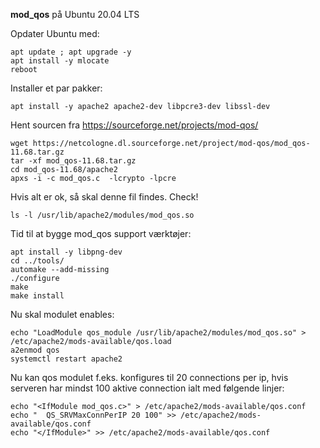 **mod_qos** på Ubuntu 20.04 LTS

Opdater Ubuntu med:

```
apt update ; apt upgrade -y
apt install -y mlocate 
reboot
```

Installer et par pakker:

```
apt install -y apache2 apache2-dev libpcre3-dev libssl-dev
```

Hent sourcen fra https://sourceforge.net/projects/mod-qos/

```
wget https://netcologne.dl.sourceforge.net/project/mod-qos/mod_qos-11.68.tar.gz
tar -xf mod_qos-11.68.tar.gz  
cd mod_qos-11.68/apache2
apxs -i -c mod_qos.c  -lcrypto -lpcre
```

Hvis alt er ok, så skal denne fil findes. Check!
```
ls -l /usr/lib/apache2/modules/mod_qos.so
```

Tid til at bygge mod_qos support værktøjer:
```
apt install -y libpng-dev  
cd ../tools/
automake --add-missing
./configure
make
make install
```

Nu skal modulet enables:
```
echo "LoadModule qos_module /usr/lib/apache2/modules/mod_qos.so" > /etc/apache2/mods-available/qos.load
a2enmod qos
systemctl restart apache2
```

Nu kan qos modulet f.eks. konfigures til 20 connections per ip, hvis serveren har mindst 100 aktive connection ialt med følgende linjer:
```
echo "<IfModule mod_qos.c>" > /etc/apache2/mods-available/qos.conf
echo "	QS_SRVMaxConnPerIP 20 100" >> /etc/apache2/mods-available/qos.conf
echo "</IfModule>" >> /etc/apache2/mods-available/qos.conf
```

